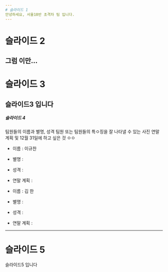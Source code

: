 ```yaml
---
# 슬라이드 1
안녕하세요, 서울10반 초격차 팀 입니다.
---
```

# 슬라이드 2
그럼 이만...
---
# 슬라이드 3
슬라이드3 입니다
---
##### 슬라이드 4
팀원들의 이름과 별명, 성격 팀원 또는 팀원들의 특ㅇ징을 잘 나타낼 수 있는 사진 연말 계획 및 12월 31일에 하고 싶은 것 ㅇㅇ

* 이름 : 이규찬
* 별명 : 
* 성격 : 
* 연말 계획 :

* 이름 : 김 한
* 별명 : 
* 성격 : 
* 연말 계획 :
---
# 슬라이드 5
슬라이드5 입니다
